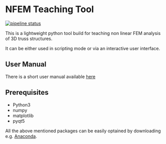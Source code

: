 # NFEM Teaching Tool

[![pipeline status](https://gitlab.lrz.de/chair_of_structural_analysis/NFEM_Teaching_Tool/badges/master/pipeline.svg)](https://gitlab.lrz.de/chair_of_structural_analysis/NFEM_Teaching_Tool/commits/master)

This is a lightweight python tool build for teaching non linear FEM analysis of 3D truss structures.

It can be either used in scripting mode or via an interactive user interface.

## User Manual

There is a short user manual available 
<a href="https://gitlab.lrz.de/chair_of_structural_analysis/NFEM_Teaching_Tool/blob/master/user_manual/user_manual.ipynb" target="_blank">here</a>

## Prerequisites
* Python3 
* numpy
* matplotlib
* pyqt5

All the above mentioned packages can be easily optained by downloading e.g. <a href="https://www.anaconda.com/distribution/ " target="_blank">Anaconda</a>.
